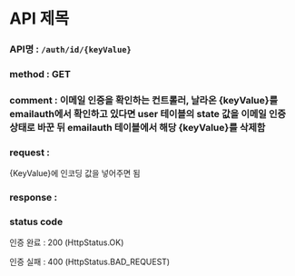 # API 제목
### API명 : `/auth/id/{keyValue}`

### method : GET

### comment : 이메일 인증을 확인하는 컨트롤러, 날라온 {keyValue}를 emailauth에서 확인하고 있다면 user 테이블의 state 값을 이메일 인증 상태로 바꾼 뒤 emailauth 테이블에서 해당 {keyValue}를 삭제함

### request :
{KeyValue}에 인코딩 값을 넣어주면 됨

### response :


### status code
인증 완료 : 200 (HttpStatus.OK)

인증 실패 : 400 (HttpStatus.BAD_REQUEST)